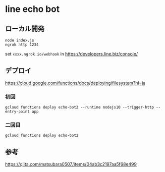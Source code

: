 # line echo bot

## ローカル開発

```
node index.js
ngrok http 1234
```

set `xxxx.ngrok.io/webhook` in https://developers.line.biz/console/

## デプロイ

https://cloud.google.com/functions/docs/deploying/filesystem?hl=ja

### 初回
```
gcloud functions deploy echo-bot2 --runtime nodejs10 --trigger-http --entry-point app
```

### 二回目
```
gcloud functions deploy echo-bot2
```

## 参考
https://qiita.com/matsubara0507/items/04ab3c2197aa5f68e499
